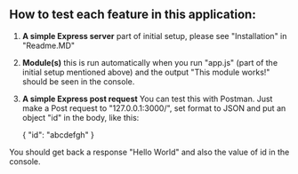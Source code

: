 How to test each feature in this application: 
--------
1. **A simple Express server** part of initial setup, please see "Installation" in "Readme.MD"
2. **Module(s)** this is run automatically when you run "app.js" (part of the initial setup mentioned above) and the output "This module works!" should be seen in the console. 
3. **A simple Express post request** You can test this with Postman. Just make a Post request to "127.0.0.1:3000/", set format to JSON and put an object "id" in the body, like this: 

   {
      	"id": "abcdefgh"
   }

You should get back a response "Hello World" and also the value of id in the console. 